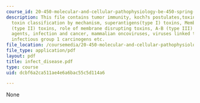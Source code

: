 ```yaml
---
course_id: 20-450-molecular-and-cellular-pathophysiology-be-450-spring-2005
description: This file contains tumor immunity, koch?s postulates,toxin terminology,
  toxin classification by mechanism, superantigens(type I) toxins, Membrane-Disrupting
  (type II) toxins, role of membrane disrupting toxins, A-B (type III) toxins, select
  agents, infection and cancer, mammalian oncoviruses, viruses linked to human neoplasia,
  infectious group 1 carcinogens etc.
file_location: /coursemedia/20-450-molecular-and-cellular-pathophysiology-be-450-spring-2005/dcbf6a2ca511ae4e6a6bac55c5d114a6_infect_disease.pdf
file_type: application/pdf
layout: pdf
title: infect_disease.pdf
type: course
uid: dcbf6a2ca511ae4e6a6bac55c5d114a6

---
```

None